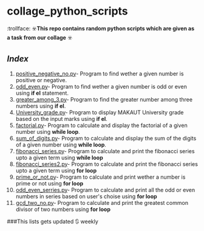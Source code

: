 # collage_python_scripts
:trollface:
	:biohazard:**This repo contains random python scripts which are given as a task from our collage**	:biohazard:
## *Index*
1. [positive_negative_no.py](https://github.com/arghya-007/collage_python_scripts/blob/master/positive_negative_no.py)-
Program to find wether a given number is positive or negative.
1. [odd_even.py](https://github.com/arghya-007/collage_python_scripts/blob/master/odd_even.py)-
Program to find wether a given number is odd or even using **if el** statement.
1. [greater_among_3.py](https://github.com/arghya-007/collage_python_scripts/blob/master/greater_among_3.py)-
Program to find the greater number among three numbers using **if el**.
1. [University_grade.py](https://github.com/arghya-007/collage_python_scripts/blob/master/University_grade.py)-
Program to display MAKAUT University grade based on the input marks using **if el**.
1. [factorial.py](https://github.com/arghya-007/collage_python_scripts/blob/master/factorial.py)-
Program to calculate and display the factorial of a given number using **while loop**.
1. [sum_of_digits.py](https://github.com/arghya-007/collage_python_scripts/blob/master/sum_of_digits.py)-
Program to calculate and display the sum of the digits of a given number using **while loop**.
1. [fibonacci_series.py](https://github.com/arghya-007/collage_python_scripts/blob/master/fibonacci_series.py)-
Program to calculate and print the fibonacci series upto a given term using **while loop**
1. [fibonacci_series2.py](https://github.com/arghya-007/collage_python_scripts/blob/master/fibonacci_series2.py)-
Program to calculate and print the fibonacci series upto a given term using **for loop**
1. [prime_or_not.py](https://github.com/arghya-007/collage_python_scripts/blob/master/prime_or_not.py)-
Program to calculate and print wether a number is prime or not using **for loop**
1. [odd_even_serries.py](https://github.com/arghya-007/collage_python_scripts/blob/master/odd_even_serries.py)-
Program to calculate and print all the odd or even numbers in series based on user's choise using **for loop**
1. [gcd_two_no.py](https://github.com/arghya-007/collage_python_scripts/blob/master/gcd_two_no.py)-
Program to calculate and print the greatest common divisor of two numbers using **for loop**

###This lists gets updated :arrows_clockwise: weekly
